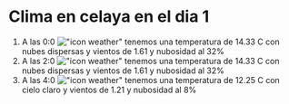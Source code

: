 # Clima en celaya en el dia 1

1. A las 0:0 !["icon weather"](http://openweathermap.org/img/w/03n.png) tenemos una temperatura de 14.33 C con nubes dispersas y  vientos de 1.61 y nubosidad al 32%
1. A las 2:0 !["icon weather"](http://openweathermap.org/img/w/03n.png) tenemos una temperatura de 14.33 C con nubes dispersas y  vientos de 1.61 y nubosidad al 32%
1. A las 4:0 !["icon weather"](http://openweathermap.org/img/w/02n.png) tenemos una temperatura de 12.25 C con cielo claro y  vientos de 1.21 y nubosidad al 8%
